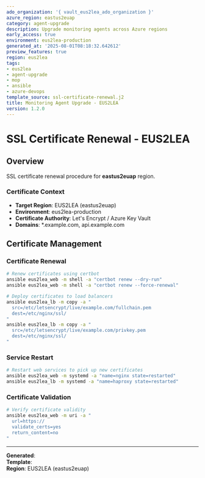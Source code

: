 ```yaml
---
ado_organization: '{ vault_eus2lea_ado_organization }'
azure_region: eastus2euap
category: agent-upgrade
description: Upgrade monitoring agents across Azure regions
early_access: true
environment: eus2lea-production
generated_at: '2025-08-01T08:18:32.642612'
preview_features: true
region: eus2lea
tags:
- eus2lea
- agent-upgrade
- mop
- ansible
- azure-devops
template_source: ssl-certificate-renewal.j2
title: Monitoring Agent Upgrade - EUS2LEA
version: 1.2.0
---
```



# SSL Certificate Renewal - EUS2LEA

## Overview

SSL certificate renewal procedure for **eastus2euap** region.

### Certificate Context

- **Target Region**: EUS2LEA (eastus2euap)
- **Environment**: eus2lea-production
- **Certificate Authority**: Let's Encrypt / Azure Key Vault
- **Domains**: *.example.com, api.example.com

## Certificate Management

### Certificate Renewal
```bash
# Renew certificates using certbot
ansible eus2lea_web -m shell -a "certbot renew --dry-run"
ansible eus2lea_web -m shell -a "certbot renew --force-renewal"

# Deploy certificates to load balancers
ansible eus2lea_lb -m copy -a "
  src=/etc/letsencrypt/live/example.com/fullchain.pem
  dest=/etc/nginx/ssl/
"
ansible eus2lea_lb -m copy -a "
  src=/etc/letsencrypt/live/example.com/privkey.pem
  dest=/etc/nginx/ssl/
"
```

### Service Restart
```bash
# Restart web services to pick up new certificates
ansible eus2lea_web -m systemd -a "name=nginx state=restarted"
ansible eus2lea_lb -m systemd -a "name=haproxy state=restarted"
```

### Certificate Validation
```bash
# Verify certificate validity
ansible eus2lea_web -m uri -a "
  url=https://
  validate_certs=yes
  return_content=no
"
```

---

**Generated**:   
**Template**:   
**Region**: EUS2LEA (eastus2euap)